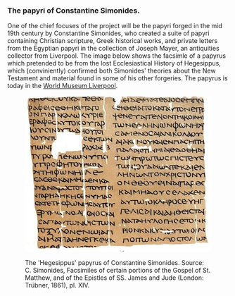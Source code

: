 ### The papyri of Constantine Simonides. 


One of the chief focuses of the project will be the papyri forged in the mid 19th century
by Constantine Simonides, who created a suite of papyri containing Christian scripture, 
Greek historical works, and private letters from the Egyptian papyri in the collection of Joseph 
Mayer, an antiquities collector from Liverpool.
The image below shows the facsimle of a papyrus which pretended to be from the lost Ecclesiastical
History of Hegesippus, which (conviniently) confirmed both Simonides' theories about the New
Testament and material found in some of his other forgeries. The papyrus is today in the
[World Museum Liverpool](http://www.liverpoolmuseums.org.uk/wml/).



<figure>
<p><img src="/images/Simonides_Hegesippus.jpg"/></p>
<figcaption> The 'Hegesippus' papyrus of Constantine Simonides. Source: C. Simonides, Facsimiles of certain portions of the Gospel of St. Matthew, and of the Epistles of SS. James and Jude (London: Trübner, 1861), pl. XIV. </figcaption>

</figure>
